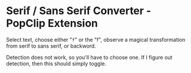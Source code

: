 Serif / Sans Serif Converter - PopClip Extension
==============================

Select text, choose either "`f`" or the "f", observe a magical transformation from serif to sans serif, or backword.

Detection does not work, so you'll have to choose one. If I figure out detection, then this should simply toggle.
